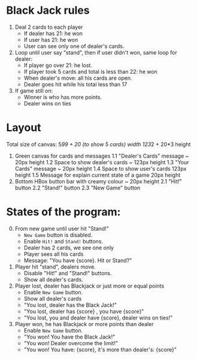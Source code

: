 # Black Jack rules

1. Deal 2 cards to each player
    - If dealer has 21: he won
    - If user has 21: he won
    - User can see only one of dealer's cards.
2. Loop until user say "stand", then if user didn't won, same loop for dealer:
    - If player go over 21: he lost.
    - If player took 5 cards and total is less than 22: he won
    - When dealer's move: all his cards are open.
    - Dealer goes hit while his total less than 17
3. If game still on:
    - Winner is who has more points.
    - Dealer wins on ties

# Layout

Total size of canvas:
5*99 + 20 (to show 5 cards) width
123*2 + 20*3 height

1. Green canvas for cards and messages
    1.1 "Dealer's Cards" message ~ 20px height
    1.2 Space to show dealer's cards ~ 123px height
    1.3 "Your Cards" message ~ 20px height
    1.4 Space to show user's cards 123px height
    1.5 Message for explain current state of a game 20px height
2. Bottom HBox button bar with creamy colour ~ 20px height
    2.1 "Hit!" button
    2.2 "Stand!" button
    2.3 "New Game" button

# States of the program:

0. From new game until user hit "Stand!"
    - `New Game` button is disabled.
    - Enable `Hit!` and `Stand!` buttons.
    - Dealer has 2 cards, we see one only
    - Player sees all his cards
    - Message: "You have {score}. Hit or Stand?"
1. Player hit "stand", dealers move.
    - Disable "Hit!" and "Stand!" buttons.
    - Show all dealer's cards.
2. Player lost, dealer has Blackjack or just more or equal points
    - Enable `New Game` button.
    - Show all dealer's cards
    - "You lost, dealer has the Black Jack!"
    - "You lost, dealer has {score} , you have {score}"
    - "You lost, you and dealer have {score}, dealer wins on ties!"
3. Player won, he has Blackjack or more points than dealer
    - Enable `New Game` button.
    - "You won! You have the Black Jack!"
    - "You won! Dealer overcome the limit!"
    - "You won! You have: {score}, it's more than dealer's: {score}"


